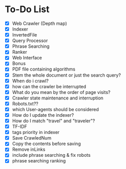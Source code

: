 # To-Do List

- [x] Web Crawler (Depth map)
- [x] Indexer
- [x] InvertedFile
- [x] Query Processor
- [x] Phrase Searching
- [x] Ranker
- [x] Web Interface
- [x] Bonus
- [x] PDF file containing algorithms
- [x] Stem the whole document or just the search query?
- [x] When do i crawl?
- [x] how can the crawler be interrupted
- [x] What do you mean by the order of page visits?
- [x] Crawler state maintenance and interruption
- [x] Robots.txt??
- [x] which User-agents should be considered 
- [x] How do I update the indexer?
- [x] How do I match "travel" and "traveler"?
- [x] TF-IDF
- [x] tags priority in indexer
- [x] Save CrawledNum
- [x] Copy the contents before saving
- [x] Remove inLinks
- [x] include phrase searching & fix robots
- [x] phrase searching ranking
